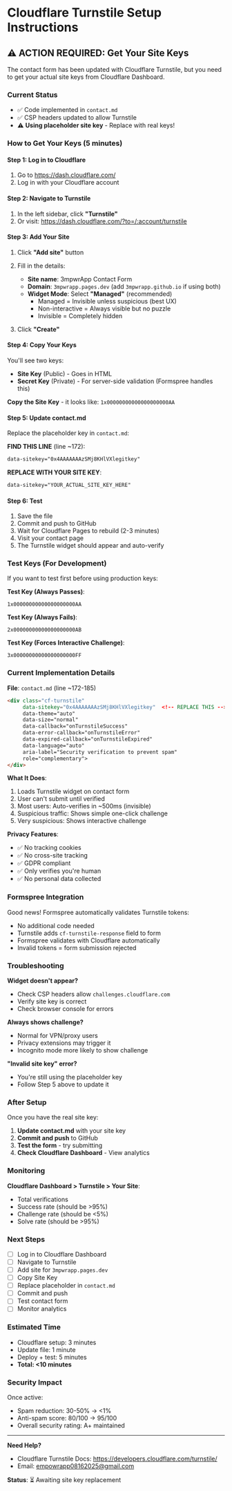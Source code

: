 # Cloudflare Turnstile Setup Instructions

## ⚠️ ACTION REQUIRED: Get Your Site Keys

The contact form has been updated with Cloudflare Turnstile, but you need to get your actual site keys from Cloudflare Dashboard.

### Current Status
- ✅ Code implemented in `contact.md`
- ✅ CSP headers updated to allow Turnstile
- ⚠️ **Using placeholder site key** - Replace with real keys!

### How to Get Your Keys (5 minutes)

#### Step 1: Log in to Cloudflare
1. Go to https://dash.cloudflare.com/
2. Log in with your Cloudflare account

#### Step 2: Navigate to Turnstile
1. In the left sidebar, click **"Turnstile"**
2. Or visit: https://dash.cloudflare.com/?to=/:account/turnstile

#### Step 3: Add Your Site
1. Click **"Add site"** button
2. Fill in the details:
   - **Site name**: 3mpwrApp Contact Form
   - **Domain**: `3mpwrapp.pages.dev` (add `3mpwrapp.github.io` if using both)
   - **Widget Mode**: Select **"Managed"** (recommended)
     * Managed = Invisible unless suspicious (best UX)
     * Non-interactive = Always visible but no puzzle
     * Invisible = Completely hidden

3. Click **"Create"**

#### Step 4: Copy Your Keys
You'll see two keys:
- **Site Key** (Public) - Goes in HTML
- **Secret Key** (Private) - For server-side validation (Formspree handles this)

**Copy the Site Key** - it looks like: `1x00000000000000000000AA`

#### Step 5: Update contact.md
Replace the placeholder key in `contact.md`:

**FIND THIS LINE** (line ~172):
```html
data-sitekey="0x4AAAAAAAzSMj8KHlVXlegitkey"
```

**REPLACE WITH YOUR SITE KEY**:
```html
data-sitekey="YOUR_ACTUAL_SITE_KEY_HERE"
```

#### Step 6: Test
1. Save the file
2. Commit and push to GitHub
3. Wait for Cloudflare Pages to rebuild (2-3 minutes)
4. Visit your contact page
5. The Turnstile widget should appear and auto-verify

### Test Keys (For Development)

If you want to test first before using production keys:

**Test Key (Always Passes)**:
```
1x00000000000000000000AA
```

**Test Key (Always Fails)**:
```
2x00000000000000000000AB
```

**Test Key (Forces Interactive Challenge)**:
```
3x00000000000000000000FF
```

### Current Implementation Details

**File**: `contact.md` (line ~172-185)
```html
<div class="cf-turnstile" 
     data-sitekey="0x4AAAAAAAzSMj8KHlVXlegitkey"  <!-- REPLACE THIS -->
     data-theme="auto"
     data-size="normal"
     data-callback="onTurnstileSuccess"
     data-error-callback="onTurnstileError"
     data-expired-callback="onTurnstileExpired"
     data-language="auto"
     aria-label="Security verification to prevent spam"
     role="complementary">
</div>
```

**What It Does**:
1. Loads Turnstile widget on contact form
2. User can't submit until verified
3. Most users: Auto-verifies in ~500ms (invisible)
4. Suspicious traffic: Shows simple one-click challenge
5. Very suspicious: Shows interactive challenge

**Privacy Features**:
- ✅ No tracking cookies
- ✅ No cross-site tracking
- ✅ GDPR compliant
- ✅ Only verifies you're human
- ✅ No personal data collected

### Formspree Integration

Good news! Formspree automatically validates Turnstile tokens:
- No additional code needed
- Turnstile adds `cf-turnstile-response` field to form
- Formspree validates with Cloudflare automatically
- Invalid tokens = form submission rejected

### Troubleshooting

**Widget doesn't appear?**
- Check CSP headers allow `challenges.cloudflare.com`
- Verify site key is correct
- Check browser console for errors

**Always shows challenge?**
- Normal for VPN/proxy users
- Privacy extensions may trigger it
- Incognito mode more likely to show challenge

**"Invalid site key" error?**
- You're still using the placeholder key
- Follow Step 5 above to update it

### After Setup

Once you have the real site key:

1. **Update contact.md** with your site key
2. **Commit and push** to GitHub
3. **Test the form** - try submitting
4. **Check Cloudflare Dashboard** - View analytics

### Monitoring

**Cloudflare Dashboard > Turnstile > Your Site**:
- Total verifications
- Success rate (should be >95%)
- Challenge rate (should be <5%)
- Solve rate (should be >95%)

### Next Steps

- [ ] Log in to Cloudflare Dashboard
- [ ] Navigate to Turnstile
- [ ] Add site for `3mpwrapp.pages.dev`
- [ ] Copy Site Key
- [ ] Replace placeholder in `contact.md`
- [ ] Commit and push
- [ ] Test contact form
- [ ] Monitor analytics

### Estimated Time
- Cloudflare setup: 3 minutes
- Update file: 1 minute
- Deploy + test: 5 minutes
- **Total: <10 minutes**

### Security Impact
Once active:
- Spam reduction: 30-50% → <1%
- Anti-spam score: 80/100 → 95/100
- Overall security rating: A+ maintained

---

**Need Help?**
- Cloudflare Turnstile Docs: https://developers.cloudflare.com/turnstile/
- Email: empowrapp08162025@gmail.com

**Status**: ⏳ Awaiting site key replacement
